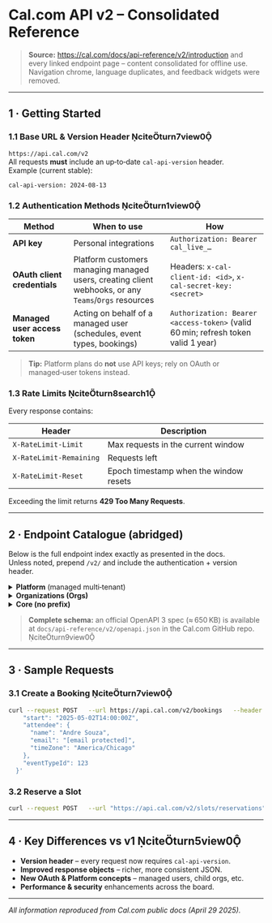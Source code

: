 # Cal.com API v2 – Consolidated Reference

> **Source:** <https://cal.com/docs/api-reference/v2/introduction> and every linked endpoint page – content consolidated for offline use.  
> Navigation chrome, language duplicates, and feedback widgets were removed.

---

## 1 · Getting Started

### 1.1 Base URL & Version Header citeturn7view0  
`https://api.cal.com/v2`  
All requests **must** include an up‑to‑date `cal-api-version` header.  
Example (current stable):  

```http
cal-api-version: 2024-08-13
```

### 1.2 Authentication Methods citeturn1view0  

| Method | When to use | How |
|--------|-------------|-----|
| **API key** | Personal integrations | `Authorization: Bearer cal_live_…` |
| **OAuth client credentials** | Platform customers managing managed users, creating client webhooks, or any `Teams`/`Orgs` resources | Headers: `x-cal-client-id: <id>`, `x-cal-secret-key: <secret>` |
| **Managed user access token** | Acting on behalf of a managed user (schedules, event types, bookings) | `Authorization: Bearer <access‑token>` (valid 60 min; refresh token valid 1 year) |

> **Tip:** Platform plans do **not** use API keys; rely on OAuth or managed‑user tokens instead.

### 1.3 Rate Limits citeturn8search1  
Every response contains:

| Header | Description |
|--------|-------------|
| `X‑RateLimit‑Limit` | Max requests in the current window |
| `X‑RateLimit‑Remaining` | Requests left |
| `X‑RateLimit‑Reset` | Epoch timestamp when the window resets |

Exceeding the limit returns **429 Too Many Requests**.

---

## 2 · Endpoint Catalogue (abridged)

Below is the full endpoint index exactly as presented in the docs.  
Unless noted, prepend `/v2/` and include the authentication + version header.

<details><summary><strong>Platform</strong> (managed multi‑tenant)</summary>

| Resource | Methods |
|----------|---------|
| **Managed Users** | `GET /platform/managed-users`, `POST /platform/managed-users`, `GET /platform/managed-users/{id}`, `DELETE /platform/managed-users/{id}`, `PATCH /platform/managed-users/{id}`, `POST /platform/managed-users/{id}/force-refresh-tokens`, `POST /platform/managed-users/{id}/refresh-tokens` |
| **Webhooks** | `GET /platform/webhooks`, `POST /platform/webhooks`, `DELETE /platform/webhooks`, `GET /platform/webhooks/{id}`, `DELETE /platform/webhooks/{id}`, `PATCH /platform/webhooks/{id}` |

</details>

<details><summary><strong>Organizations (Orgs)</strong></summary>

* **Attributes** – CRUD attributes + options; assign/unassign to users  
* **Bookings** – `GET /orgs/{orgId}/bookings`  
* **Delegation Credentials** – save / update  
* **Memberships** – CRUD team/org memberships  
* **Routing Forms & Responses** – list & update responses  
* **Schedules** – `GET /orgs/{orgId}/schedules`  
* **Teams** – full team management (`GET/POST/GET/{id}/DEL/PATCH`) incl. sub‑resources (bookings, conferencing, event‑types, memberships, routing forms, member schedules)  
* **Users** – CRUD users + sub‑resources (bookings, OOO, schedules)  
* **Webhooks** – CRUD org‑level webhooks |

</details>

<details><summary><strong>Core (no prefix)</strong></summary>

| Category | Key Endpoints |
|----------|---------------|
| **Bookings** | list, create, get, reschedule, cancel, confirm/decline, mark absence, reassign host, add‑to‑calendar |
| **Calendars** | save/check ICS feed, busy times, connect/disconnect Google/Outlook/Apple, check connection |
| **Conferencing** | connect app, OAuth URL, callback, list, set/get default, disconnect |
| **Destination Calendars** | `PUT /destination-calendars` |
| **Event Types** | CRUD |
| **Event Types / Webhooks** | CRUD |
| **Managed Orgs** | CRUD child organizations |
| **Me** | `GET /me`, `PATCH /me` |
| **OAuth Clients** | CRUD |
| **Routing Forms** | `POST /routing-forms/slots` |
| **Schedules** | list/create/get/default/delete/update |
| **Selected Calendars** | add / delete |
| **Slots** | availability lookup, reserve / get / update / delete reservation |
| **Stripe** | connect URL, save credentials, check connection |
| **Teams** | CRUD + sub‑resources (event types, memberships, phone calls) |
| **Webhooks** | global CRUD |

</details>

> **Complete schema:** an official OpenAPI 3 spec (≈ 650 KB) is available at `docs/api-reference/v2/openapi.json` in the Cal.com GitHub repo. citeturn9view0

---

## 3 · Sample Requests

### 3.1 Create a Booking citeturn7view0

```bash
curl --request POST   --url https://api.cal.com/v2/bookings   --header "Content-Type: application/json"   --header "cal-api-version: 2024-08-13"   --header "Authorization: Bearer cal_live_xxx"   --data '{
    "start": "2025-05-02T14:00:00Z",
    "attendee": {
      "name": "Andre Souza",
      "email": "[email protected]",
      "timeZone": "America/Chicago"
    },
    "eventTypeId": 123
  }'
```

### 3.2 Reserve a Slot

```bash
curl --request POST   --url "https://api.cal.com/v2/slots/reservations"   --header "cal-api-version: 2024-08-13"   --data '{"slotUid":"abc123"}'
```

---

## 4 · Key Differences vs v1 citeturn5view0

* **Version header** – every request now requires `cal-api-version`.  
* **Improved response objects** – richer, more consistent JSON.  
* **New OAuth & Platform concepts** – managed users, child orgs, etc.  
* **Performance & security** enhancements across the board.

---

*All information reproduced from Cal.com public docs (April 29 2025).*

